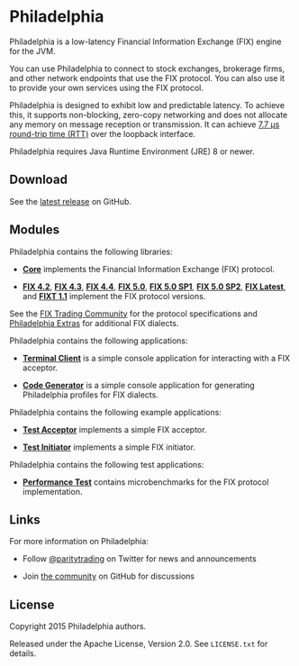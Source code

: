 # Philadelphia

Philadelphia is a low-latency Financial Information Exchange (FIX) engine for
the JVM.

You can use Philadelphia to connect to stock exchanges, brokerage firms, and
other network endpoints that use the FIX protocol. You can also use it to
provide your own services using the FIX protocol.

Philadelphia is designed to exhibit low and predictable latency. To achieve
this, it supports non-blocking, zero-copy networking and does not allocate
any memory on message reception or transmission. It can achieve [7.7 µs
round-trip time (RTT)](examples/initiator) over the loopback interface.

Philadelphia requires Java Runtime Environment (JRE) 8 or newer.

## Download

See the [latest release][] on GitHub.

  [latest release]: https://github.com/paritytrading/philadelphia/releases/latest

## Modules

Philadelphia contains the following libraries:

- [**Core**](libraries/core) implements the Financial Information Exchange
  (FIX) protocol.

- [**FIX 4.2**](libraries/fix42), [**FIX 4.3**](libraries/fix43),
  [**FIX 4.4**](libraries/fix44), [**FIX 5.0**](libraries/fix50),
  [**FIX 5.0 SP1**](libraries/fix50sp1),
  [**FIX 5.0 SP2**](libraries/fix50sp2), [**FIX Latest**](libraries/fixlatest),
  and [**FIXT 1.1**](libraries/fixt11) implement the FIX protocol versions.

See the [FIX Trading Community][] for the protocol specifications and
[Philadelphia Extras][] for additional FIX dialects.

  [FIX Trading Community]: http://www.fixtrading.org
  [Philadelphia Extras]: https://github.com/paritytrading/philadelphia-extras

Philadelphia contains the following applications:

- [**Terminal Client**](applications/client) is a simple console application
  for interacting with a FIX acceptor.

- [**Code Generator**](applications/generate) is a simple console application
  for generating Philadelphia profiles for FIX dialects.

Philadelphia contains the following example applications:

- [**Test Acceptor**](examples/acceptor) implements a simple FIX acceptor.

- [**Test Initiator**](examples/initiator) implements a simple FIX initiator.

Philadelphia contains the following test applications:

- [**Performance Test**](tests/perf-test) contains microbenchmarks
  for the FIX protocol implementation.

## Links

For more information on Philadelphia:

- Follow [@paritytrading](https://twitter.com/paritytrading) on Twitter for
  news and announcements
- Join [the community][GitHub Discussions] on GitHub for discussions

  [GitHub Discussions]: https://github.com/paritytrading/philadelphia/discussions

## License

Copyright 2015 Philadelphia authors.

Released under the Apache License, Version 2.0. See `LICENSE.txt` for details.
